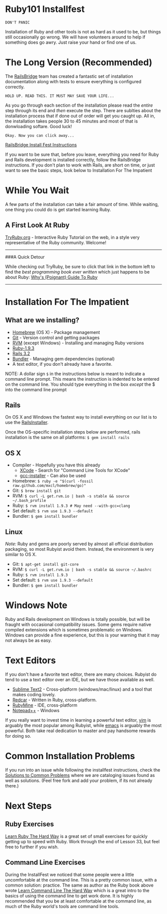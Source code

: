 # Ruby101 Installfest

`DON'T PANIC`

Installation of Ruby and other tools is not as hard as it used to be, but things still occasionally go wrong. We will have volunteers around to help if something does go awry. Just raise your hand or find one of us.


# The Long Version (Recommended)
The [RailsBridge](http://workshops.railsbridge.org/) team has created a fantastic set of installation documentation along with tests to ensure everything is configured correctly.

`HOLD UP. READ THIS. IT MUST MAY SAVE YOUR LIFE...`

As you go through each section of the installation please read the _entire_ step through its end and _then_ execute the step. There are sublties about the installation process that if done out of order will get you caught up. All in, the installation takes people 30 to 45 minutes and most of that is donwloading softare.  Good luck!

`Okay. Now you can click away...`

[RailsBridge Install Fest Instructions](http://ruby201.herokuapp.com/installfest/)


If you want to be sure that, before you leave, everything you need for Ruby and Rails development is installed correctly, follow the RailsBridge instructions. If you don't plan to work with Rails, are short on time, or just want to see the basic steps, look below to Installation For The Impatient


# While You Wait
A few parts of the installation can take a fair amount of time. While waiting, one thing you could do is get started learning Ruby.
## A First Look At Ruby
[TryRuby.org](http://tryruby.org) - Interactive Ruby Tutorial on the web, in a style very representative of the Ruby community. Welcome!

----

###A Quick Detour

While checking out TryRuby, be sure to click that link in the bottom left to find the *best programming book ever written* which just happens to be about Ruby: [Why's (Poignant) Guide To Ruby](http://mislav.uniqpath.com/poignant-guide)

----



# Installation For The Impatient

## What are we installing?
* [Homebrew](http://mxcl.github.com/homebrew/) (OS X) - Package management
* [Git](http://git-scm.com/) - Version control and getting packages
* [RVM](https://rvm.beginrescueend.com/) (except Windows) - Installing and managing Ruby versions
* [Ruby-1.9.3](http://www.ruby-lang.org/)
* [Rails 3.2](http://rubyonrails.org/)
* [Bundler](http://gembundler.com/) - Managing gem dependencies (optional)
* A text editor, if you don't already have a favorite.

NOTE: A dollar sign `$` in the instructions below is meant to indicate a command line prompt. This means the instruction is indented to be entered on the command line. You should type everything in the box *except* the $ into the command line prompt

## Rails
On OS X and Windows the fastest way to install everything on our list is to use the [RailsInstaller](http://railsinstaller.org/).

Once the OS-specific installation steps below are performed, rails installation is the same on all platforms: `$ gem install rails`

## OS X
* Compiler - Hopefully you have this already
  * [XCode](http://developer.apple.com/downloads) - Search for "Command Line Tools for XCode"
  * [gcc-installer](https://github.com/kennethreitz/osx-gcc-installer) - Can also be used
* Homebrew: `$ ruby -e "$(curl -fossil raw.github.com/mxcl/homebrew/go)"`
* Git:  `$ brew install git`
* RVM:  `$ curl -L get.rvm.io | bash -s stable && source ~/.bash_profile`
* Ruby: `$ rvm install 1.9.3 # May need --with-gcc=clang`
* Set default: `$ rvm use 1.9.3 --default`
* Bundler: `$ gem install bundler`

## Linux
*Note:* Ruby and gems are poorly served by almost all official distribution packaging, so most Rubyist avoid them. Instead, the environment is very similar to OS X.

* Git: `$ apt-get install git-core`
* RVM: `$ curl -L get.rvm.io | bash -s stable && source ~/.bashrc`
* Ruby: `$ rvm install 1.9.3`
* Set default: `$ rvm use 1.9.3 --default`
* Bundler: `$ gem install bundler`


# Windows Note
Ruby and Rails development on Windows is totally possible, but will be fraught with occasional compatibility issues. Some gems require native compiled extensions which is sometimes problematic on Windows. Windows can provide a fine experience, but this is your warning that it may not always be as easy.

# Text Editors
If you don't have a favorite text editor, there are many choices. Rubyist do tend to use a text editor over an IDE, but we have those available as well.

* [Sublime Text2](http://www.sublimetext.com/2) - Cross-platform (windows/mac/linux) and a tool that makes coding lovely.
* [Redcar](http://redcareditor.com/) - Written in Ruby, cross-platform.
* [RubyMine](http://www.jetbrains.com/ruby/) - IDE, cross-platform
* [Notepad++](http://notepad-plus-plus.org/) - Windows

If you really want to invest time in learning a powerful text editor, [vim](http://www.vim.org/) is arguably the most popular among Rubyist, while [emacs](http://www.gnu.org/software/emacs/) is arguably the most powerful. Both take real dedication to master and pay handsome rewards for doing so.


# Common Installation Problems
If you run into an issue while following the installfest instructions, check the [Solutions to Common Problems](https://github.com/RubyMKE/Ruby101/blob/master/solutions-to-common-install-problems.md) where we are cataloging issues found as well as solutions. (Feel free fork and add your problem, if its not already there.)

# Next Steps

## Ruby Exercises
[Learn Ruby The Hard Way](http://ruby.learncodethehardway.org/book/) is a great set of small exercises for quickly getting up to speed with Ruby. Work through the end of Lesson 33, but feel free to further if you wish.

## Command Line Exercises
During the InstallFest we noticed that some people were a little uncomfortable at the command line. This is a pretty common issue, with a common solution: practice. The same as author as the Ruby book above wrote [Learn Command Line The Hard Way](http://cli.learncodethehardway.org/book/) which is a great intro to the basics of using the command line to get work done. It is highly recommended that you be at least comfortable at the command line, as much of the Ruby world's tools are command line tools.
